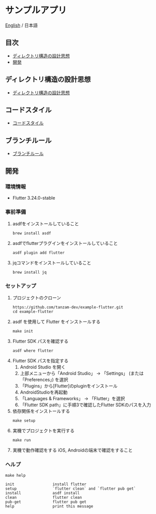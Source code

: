 # サンプルアプリ
[English](./README.md) / 日本語

## 目次
- [ディレクトリ構造の設計思想](#ディレクトリ構造の設計思想)
- [開発](#開発)

## ディレクトリ構造の設計思想
- [ディレクトリ構造の設計思想](./directory_structure_design-ja.md)

## コードスタイル
- [コードスタイル](./code_style-ja.md)

## ブランチルール
- [ブランチルール](./branch_rules-ja.md)

## 開発

### 環境情報
- Flutter 3.24.0-stable

### 事前準備
1. asdfをインストールしていること
    ```shell
    brew install asdf
    ```
2. asdfでflutterプラグインをインストールしていること
    ```shell
    asdf plugin add flutter
    ```
3. jqコマンドをインストールしていること
    ```shell
    brew install jq
    ```

### セットアップ
1. プロジェクトのクローン
    ```shell
    https://github.com/tanzam-dev/example-flutter.git
    cd example-flutter
    ```
2. asdf を使用して Flutter をインストールする
    ```shell
    make init
    ```
3. Flutter SDK パスを確認する
    ```shell
    asdf where flutter
    ```
4. Flutter SDK パスを指定する
    1. Android Studio を開く
    2. 上部メニューから「Android Studio」 -> 「Settings」 (または「Preferences」) を選択
    3. 「Plugins」から[Flutter]のpluginをインストール
    4. AndroidStudioを再起動
    4. 「Languages & Frameworks」 -> 「Flutter」を選択
    5. 「Flutter SDK path」に手順3で確認したFlutter SDKのパスを入力
5. 依存関係をインストールする
    ```shell
    make setup
    ```
6. 実機でプロジェクトを実行する
    ```shell
    make run
    ```
7. 実機で動作確認をする
    iOS, Androidの端末で確認をすること

### ヘルプ
```shell
make help

init                 install flutter
setup                `flutter clean` and `flutter pub get`
install              asdf install
clean                flutter clean
pub-get              flutter pub get
help                 print this message
```
